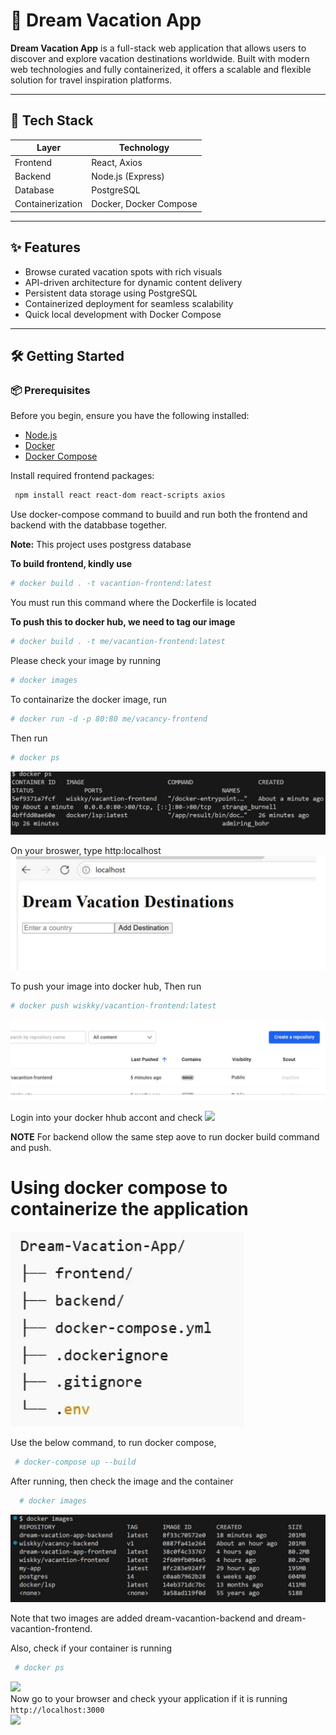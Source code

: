 # 🌴 Dream Vacation App

**Dream Vacation App** is a full-stack web application that allows users to discover and explore vacation destinations worldwide. Built with modern web technologies and fully containerized, it offers a scalable and flexible solution for travel inspiration platforms.

---

## 🧰 Tech Stack

| Layer             | Technology             |
|------------------|------------------------|
| Frontend         | React, Axios           |
| Backend          | Node.js (Express)      |
| Database         | PostgreSQL             |
| Containerization | Docker, Docker Compose |

---

## ✨ Features

- Browse curated vacation spots with rich visuals  
- API-driven architecture for dynamic content delivery  
- Persistent data storage using PostgreSQL  
- Containerized deployment for seamless scalability  
- Quick local development with Docker Compose  

---

## 🛠️ Getting Started

### 📦 Prerequisites

Before you begin, ensure you have the following installed:

- [Node.js](https://nodejs.org/)  
- [Docker](https://www.docker.com/)  
- [Docker Compose](https://docs.docker.com/compose/)  

Install required frontend packages:

```bash
 npm install react react-dom react-scripts axios
```

Use docker-compose command to buuild and run both the frontend and backend with the databbase together.

**Note:** This project uses postgress database 

**To build frontend, kindly use**  
```bash
# docker build . -t vacantion-frontend:latest
````

You must run this command where the Dockerfile is located

**To push this to docker hub, we need to tag our image**  
```bash
# docker build . -t me/vacantion-frontend:latest
```

Please check your image by running     
```bash
# docker images
```  

To containarize the docker image, run 
```bash
# docker run -d -p 80:80 me/vacancy-frontend
```

Then run 
```bash
# docker ps
```


![](image/DockerImage.png)  

On your broswer, type http:localhost
![](image/frontend-result.png)

To push your image into docker hub, Then run 

```bash
# docker push wiskky/vacantion-frontend:latest
``` 
![](image/Push.png)

Login into your docker hhub accont and check 
![](Image/DockerPush.JPG)

**NOTE** For backend ollow the same step aove to run docker build command and push.

# Using docker compose to containerize the application
![](image/Tree.png)

Use the below command, to run docker compose,
```bash
 # docker-compose up --build
```

After  running, then check the image and the container
```bash
  # docker images
```

![](image/compose.png)  

Note that two images are added dream-vacantion-backend and dream-vacantion-frontend.

Also, check if your container is running  
```bash
 # docker ps
````
![](image/compose1.png)  
Now go to your browser and check yyour application if it is running  
`http://localhost:3000`  
![](image/Dream-vac-result.png)